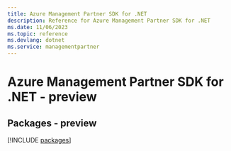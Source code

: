 ```yaml
---
title: Azure Management Partner SDK for .NET
description: Reference for Azure Management Partner SDK for .NET
ms.date: 11/06/2023
ms.topic: reference
ms.devlang: dotnet
ms.service: managementpartner
---
```

# Azure Management Partner SDK for .NET - preview
## Packages - preview
[!INCLUDE [packages](management-partner-index.md)]